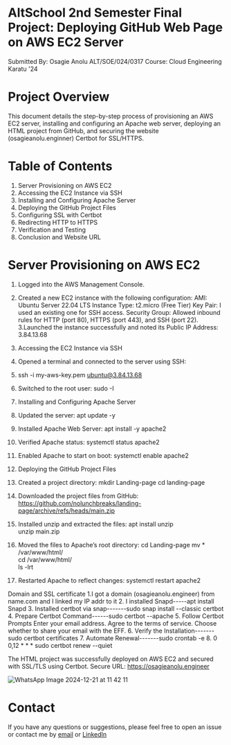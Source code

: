 # AltSchool 2nd Semester Final Project: Deploying GitHub Web Page on AWS EC2 Server
Submitted By: Osagie Anolu     ALT/SOE/024/0317
Course: Cloud Engineering Karatu '24

# Project Overview
This document details the step-by-step process of provisioning an AWS EC2 server, installing and configuring an Apache web server, deploying an HTML project from GitHub, and securing the website (osagieanolu.enginner) Certbot for SSL/HTTPS.

# Table of Contents
1. Server Provisioning on AWS EC2
2. Accessing the EC2 Instance via SSH
3. Installing and Configuring Apache Server
4. Deploying the GitHub Project Files
5. Configuring SSL with Certbot
6. Redirecting HTTP to HTTPS
7. Verification and Testing
8. Conclusion and Website URL

# Server Provisioning on AWS EC2
1. Logged into the AWS Management Console.
2. Created a new EC2 instance with the following configuration:
AMI: Ubuntu Server 22.04 LTS
Instance Type: t2.micro (Free Tier)
Key Pair: I used an existing one for SSH access.
Security Group: Allowed inbound rules for HTTP (port 80), HTTPS (port 443), and SSH (port 22).
3.Launched the instance successfully and noted its Public IP Address: 3.84.13.68
4. Accessing the EC2 Instance via SSH
5. Opened a terminal and connected to the server using SSH:
6. ssh -i my-aws-key.pem ubuntu@3.84.13.68
8. Switched to the root user: sudo -I
9. Installing and Configuring Apache Server
10. Updated the server:
apt update -y
2. Installed Apache Web Server:
apt install -y apache2
3. Verified Apache status:
systemctl status apache2
4. Enabled Apache to start on boot:
systemctl enable apache2
4. Deploying the GitHub Project Files

1. Created a project directory:
mkdir Landing-page 
cd landing-page
2. Downloaded the project files from GitHub:
  https://github.com/nolunchbreaks/landing-page/archive/refs/heads/main.zip
3. Installed unzip and extracted the files:
apt install unzip  
unzip main.zip
4. Moved the files to Apache’s root directory:
cd Landing-page
mv * /var/www/html/  
cd /var/www/html/  
ls -lrt
5. Restarted Apache to reflect changes:
systemctl restart apache2

Domain and SSL certificate
1.I got a domain (osagieanolu.engineer) from name.com and I linked my IP addr to it
2. I installed Snapd-----apt install Snapd
3. Installed certbot via snap-------sudo snap install --classic certbot
4. Prepare Certbot Command------sudo certbot --apache
5. Follow Certbot Prompts
  Enter your email address.
  Agree to the terms of service.
  Choose whether to share your email with the EFF.
6. Verify the Installation-------sudo certbot certificates
7. Automate Renewal-------sudo crontab -e
8. 0 0,12 * * * sudo certbot renew --quiet

The HTML project was successfully deployed on AWS EC2 and secured with SSL/TLS using Certbot.
Secure URL: https://osagieanolu.engineer


![WhatsApp Image 2024-12-21 at 11 42 11](https://github.com/user-attachments/assets/013fca60-cb53-481b-a20d-b1f9c94092b1)

# Contact 
If you have any questions or suggestions, please feel free to open an issue or contact me by [email](mailto:osagieanolu22@gmail.com) or [LinkedIn](https://www.linkedin.com/in/osagie-anolu-963b78216/)
